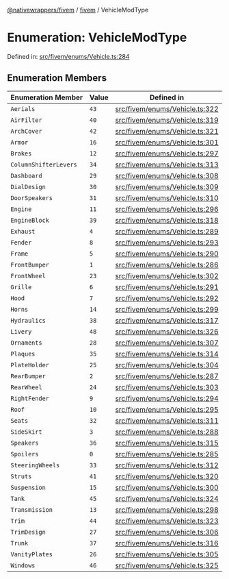 [@nativewrappers/fivem](../../README.md) / [fivem](../README.md) / VehicleModType

# Enumeration: VehicleModType

Defined in: [src/fivem/enums/Vehicle.ts:284](https://github.com/nativewrappers/nativewrappers/blob/3a5a8937f4f56e42414bc65083bf196262ee500c/src/fivem/enums/Vehicle.ts#L284)

## Enumeration Members

| Enumeration Member | Value | Defined in |
| ------ | ------ | ------ |
| <a id="aerials"></a> `Aerials` | `43` | [src/fivem/enums/Vehicle.ts:322](https://github.com/nativewrappers/nativewrappers/blob/3a5a8937f4f56e42414bc65083bf196262ee500c/src/fivem/enums/Vehicle.ts#L322) |
| <a id="airfilter"></a> `AirFilter` | `40` | [src/fivem/enums/Vehicle.ts:319](https://github.com/nativewrappers/nativewrappers/blob/3a5a8937f4f56e42414bc65083bf196262ee500c/src/fivem/enums/Vehicle.ts#L319) |
| <a id="archcover"></a> `ArchCover` | `42` | [src/fivem/enums/Vehicle.ts:321](https://github.com/nativewrappers/nativewrappers/blob/3a5a8937f4f56e42414bc65083bf196262ee500c/src/fivem/enums/Vehicle.ts#L321) |
| <a id="armor"></a> `Armor` | `16` | [src/fivem/enums/Vehicle.ts:301](https://github.com/nativewrappers/nativewrappers/blob/3a5a8937f4f56e42414bc65083bf196262ee500c/src/fivem/enums/Vehicle.ts#L301) |
| <a id="brakes"></a> `Brakes` | `12` | [src/fivem/enums/Vehicle.ts:297](https://github.com/nativewrappers/nativewrappers/blob/3a5a8937f4f56e42414bc65083bf196262ee500c/src/fivem/enums/Vehicle.ts#L297) |
| <a id="columnshifterlevers"></a> `ColumnShifterLevers` | `34` | [src/fivem/enums/Vehicle.ts:313](https://github.com/nativewrappers/nativewrappers/blob/3a5a8937f4f56e42414bc65083bf196262ee500c/src/fivem/enums/Vehicle.ts#L313) |
| <a id="dashboard"></a> `Dashboard` | `29` | [src/fivem/enums/Vehicle.ts:308](https://github.com/nativewrappers/nativewrappers/blob/3a5a8937f4f56e42414bc65083bf196262ee500c/src/fivem/enums/Vehicle.ts#L308) |
| <a id="dialdesign"></a> `DialDesign` | `30` | [src/fivem/enums/Vehicle.ts:309](https://github.com/nativewrappers/nativewrappers/blob/3a5a8937f4f56e42414bc65083bf196262ee500c/src/fivem/enums/Vehicle.ts#L309) |
| <a id="doorspeakers"></a> `DoorSpeakers` | `31` | [src/fivem/enums/Vehicle.ts:310](https://github.com/nativewrappers/nativewrappers/blob/3a5a8937f4f56e42414bc65083bf196262ee500c/src/fivem/enums/Vehicle.ts#L310) |
| <a id="engine"></a> `Engine` | `11` | [src/fivem/enums/Vehicle.ts:296](https://github.com/nativewrappers/nativewrappers/blob/3a5a8937f4f56e42414bc65083bf196262ee500c/src/fivem/enums/Vehicle.ts#L296) |
| <a id="engineblock"></a> `EngineBlock` | `39` | [src/fivem/enums/Vehicle.ts:318](https://github.com/nativewrappers/nativewrappers/blob/3a5a8937f4f56e42414bc65083bf196262ee500c/src/fivem/enums/Vehicle.ts#L318) |
| <a id="exhaust"></a> `Exhaust` | `4` | [src/fivem/enums/Vehicle.ts:289](https://github.com/nativewrappers/nativewrappers/blob/3a5a8937f4f56e42414bc65083bf196262ee500c/src/fivem/enums/Vehicle.ts#L289) |
| <a id="fender"></a> `Fender` | `8` | [src/fivem/enums/Vehicle.ts:293](https://github.com/nativewrappers/nativewrappers/blob/3a5a8937f4f56e42414bc65083bf196262ee500c/src/fivem/enums/Vehicle.ts#L293) |
| <a id="frame"></a> `Frame` | `5` | [src/fivem/enums/Vehicle.ts:290](https://github.com/nativewrappers/nativewrappers/blob/3a5a8937f4f56e42414bc65083bf196262ee500c/src/fivem/enums/Vehicle.ts#L290) |
| <a id="frontbumper"></a> `FrontBumper` | `1` | [src/fivem/enums/Vehicle.ts:286](https://github.com/nativewrappers/nativewrappers/blob/3a5a8937f4f56e42414bc65083bf196262ee500c/src/fivem/enums/Vehicle.ts#L286) |
| <a id="frontwheel"></a> `FrontWheel` | `23` | [src/fivem/enums/Vehicle.ts:302](https://github.com/nativewrappers/nativewrappers/blob/3a5a8937f4f56e42414bc65083bf196262ee500c/src/fivem/enums/Vehicle.ts#L302) |
| <a id="grille"></a> `Grille` | `6` | [src/fivem/enums/Vehicle.ts:291](https://github.com/nativewrappers/nativewrappers/blob/3a5a8937f4f56e42414bc65083bf196262ee500c/src/fivem/enums/Vehicle.ts#L291) |
| <a id="hood"></a> `Hood` | `7` | [src/fivem/enums/Vehicle.ts:292](https://github.com/nativewrappers/nativewrappers/blob/3a5a8937f4f56e42414bc65083bf196262ee500c/src/fivem/enums/Vehicle.ts#L292) |
| <a id="horns"></a> `Horns` | `14` | [src/fivem/enums/Vehicle.ts:299](https://github.com/nativewrappers/nativewrappers/blob/3a5a8937f4f56e42414bc65083bf196262ee500c/src/fivem/enums/Vehicle.ts#L299) |
| <a id="hydraulics"></a> `Hydraulics` | `38` | [src/fivem/enums/Vehicle.ts:317](https://github.com/nativewrappers/nativewrappers/blob/3a5a8937f4f56e42414bc65083bf196262ee500c/src/fivem/enums/Vehicle.ts#L317) |
| <a id="livery"></a> `Livery` | `48` | [src/fivem/enums/Vehicle.ts:326](https://github.com/nativewrappers/nativewrappers/blob/3a5a8937f4f56e42414bc65083bf196262ee500c/src/fivem/enums/Vehicle.ts#L326) |
| <a id="ornaments"></a> `Ornaments` | `28` | [src/fivem/enums/Vehicle.ts:307](https://github.com/nativewrappers/nativewrappers/blob/3a5a8937f4f56e42414bc65083bf196262ee500c/src/fivem/enums/Vehicle.ts#L307) |
| <a id="plaques"></a> `Plaques` | `35` | [src/fivem/enums/Vehicle.ts:314](https://github.com/nativewrappers/nativewrappers/blob/3a5a8937f4f56e42414bc65083bf196262ee500c/src/fivem/enums/Vehicle.ts#L314) |
| <a id="plateholder"></a> `PlateHolder` | `25` | [src/fivem/enums/Vehicle.ts:304](https://github.com/nativewrappers/nativewrappers/blob/3a5a8937f4f56e42414bc65083bf196262ee500c/src/fivem/enums/Vehicle.ts#L304) |
| <a id="rearbumper"></a> `RearBumper` | `2` | [src/fivem/enums/Vehicle.ts:287](https://github.com/nativewrappers/nativewrappers/blob/3a5a8937f4f56e42414bc65083bf196262ee500c/src/fivem/enums/Vehicle.ts#L287) |
| <a id="rearwheel"></a> `RearWheel` | `24` | [src/fivem/enums/Vehicle.ts:303](https://github.com/nativewrappers/nativewrappers/blob/3a5a8937f4f56e42414bc65083bf196262ee500c/src/fivem/enums/Vehicle.ts#L303) |
| <a id="rightfender"></a> `RightFender` | `9` | [src/fivem/enums/Vehicle.ts:294](https://github.com/nativewrappers/nativewrappers/blob/3a5a8937f4f56e42414bc65083bf196262ee500c/src/fivem/enums/Vehicle.ts#L294) |
| <a id="roof"></a> `Roof` | `10` | [src/fivem/enums/Vehicle.ts:295](https://github.com/nativewrappers/nativewrappers/blob/3a5a8937f4f56e42414bc65083bf196262ee500c/src/fivem/enums/Vehicle.ts#L295) |
| <a id="seats"></a> `Seats` | `32` | [src/fivem/enums/Vehicle.ts:311](https://github.com/nativewrappers/nativewrappers/blob/3a5a8937f4f56e42414bc65083bf196262ee500c/src/fivem/enums/Vehicle.ts#L311) |
| <a id="sideskirt"></a> `SideSkirt` | `3` | [src/fivem/enums/Vehicle.ts:288](https://github.com/nativewrappers/nativewrappers/blob/3a5a8937f4f56e42414bc65083bf196262ee500c/src/fivem/enums/Vehicle.ts#L288) |
| <a id="speakers"></a> `Speakers` | `36` | [src/fivem/enums/Vehicle.ts:315](https://github.com/nativewrappers/nativewrappers/blob/3a5a8937f4f56e42414bc65083bf196262ee500c/src/fivem/enums/Vehicle.ts#L315) |
| <a id="spoilers"></a> `Spoilers` | `0` | [src/fivem/enums/Vehicle.ts:285](https://github.com/nativewrappers/nativewrappers/blob/3a5a8937f4f56e42414bc65083bf196262ee500c/src/fivem/enums/Vehicle.ts#L285) |
| <a id="steeringwheels"></a> `SteeringWheels` | `33` | [src/fivem/enums/Vehicle.ts:312](https://github.com/nativewrappers/nativewrappers/blob/3a5a8937f4f56e42414bc65083bf196262ee500c/src/fivem/enums/Vehicle.ts#L312) |
| <a id="struts"></a> `Struts` | `41` | [src/fivem/enums/Vehicle.ts:320](https://github.com/nativewrappers/nativewrappers/blob/3a5a8937f4f56e42414bc65083bf196262ee500c/src/fivem/enums/Vehicle.ts#L320) |
| <a id="suspension"></a> `Suspension` | `15` | [src/fivem/enums/Vehicle.ts:300](https://github.com/nativewrappers/nativewrappers/blob/3a5a8937f4f56e42414bc65083bf196262ee500c/src/fivem/enums/Vehicle.ts#L300) |
| <a id="tank"></a> `Tank` | `45` | [src/fivem/enums/Vehicle.ts:324](https://github.com/nativewrappers/nativewrappers/blob/3a5a8937f4f56e42414bc65083bf196262ee500c/src/fivem/enums/Vehicle.ts#L324) |
| <a id="transmission"></a> `Transmission` | `13` | [src/fivem/enums/Vehicle.ts:298](https://github.com/nativewrappers/nativewrappers/blob/3a5a8937f4f56e42414bc65083bf196262ee500c/src/fivem/enums/Vehicle.ts#L298) |
| <a id="trim"></a> `Trim` | `44` | [src/fivem/enums/Vehicle.ts:323](https://github.com/nativewrappers/nativewrappers/blob/3a5a8937f4f56e42414bc65083bf196262ee500c/src/fivem/enums/Vehicle.ts#L323) |
| <a id="trimdesign"></a> `TrimDesign` | `27` | [src/fivem/enums/Vehicle.ts:306](https://github.com/nativewrappers/nativewrappers/blob/3a5a8937f4f56e42414bc65083bf196262ee500c/src/fivem/enums/Vehicle.ts#L306) |
| <a id="trunk"></a> `Trunk` | `37` | [src/fivem/enums/Vehicle.ts:316](https://github.com/nativewrappers/nativewrappers/blob/3a5a8937f4f56e42414bc65083bf196262ee500c/src/fivem/enums/Vehicle.ts#L316) |
| <a id="vanityplates"></a> `VanityPlates` | `26` | [src/fivem/enums/Vehicle.ts:305](https://github.com/nativewrappers/nativewrappers/blob/3a5a8937f4f56e42414bc65083bf196262ee500c/src/fivem/enums/Vehicle.ts#L305) |
| <a id="windows"></a> `Windows` | `46` | [src/fivem/enums/Vehicle.ts:325](https://github.com/nativewrappers/nativewrappers/blob/3a5a8937f4f56e42414bc65083bf196262ee500c/src/fivem/enums/Vehicle.ts#L325) |
